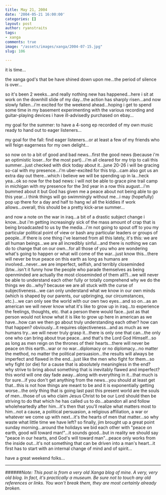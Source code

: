 ```yaml
---
title: May 21, 2004
date: '2004-05-21 16:00:00'
categories: []
layout: post
author: ryanstraits
tags:
- xanga
comments: true
image: "/assets/images/xanga/2004-07-15.jpg"
slug: 106

---
```

it is time...

<!-- break -->

the xanga god's that be have shined down upon me...the period of silence is over...

so it's been 2 weeks...and really nothing new has happened...here i sit at work on the downhill slide of my day...the action has sharply risen...and now slowly fallen...i'm excited for the weekend ahead...hoping i get to spend some time in my basement experimenting with the various recording and guitar-playing devices i have ill-advisedly purchased on ebay...

my goal for the summer: to have a 4-song ep recorded of my own music ready to hand out to eager listeners...

my goal for the fall: find eager listeners...or at least a few of my friends who will feign eagerness for my own delight...

so now on to a bit of good and bad news...first the good news (because i'm an optimistic loser...for the most part)...i'm all cleared for my trip to cali this summer...just checked with dick today about it...june 20-26 i will be gracing so-cal with my presence...i'm uber-excited for this trip...cam also got us an extra day out there...which i believe we will be spending up in la...heck yea...ok so now for the bad news: i will not be able to grace pine trail camp in michigan with my presence for the 3rd year in a row this august...i'm bummed about it but God has given me a peace about not being able to go this year...i think things will go swimmingly without me...i may (hopefully) pop up there for a day and half to hang w/ all the kiddies if work allows...overall, this should be a pretty kick-arse summer...

and now a note on the war in iraq...a bit of a drastic subject change i know...but i'm getting increasingly sick of the mass amount of crap that is being broadcasted to us by the media...i'm not going to spout off to you my particular political point of view or bash any particular leaders or groups of people...if there is one thing i've learned from all this lately, it's this: we are all human beings...we are all incredibly sinful...and there is nothing we can do to change that on our own...for all those of you who are wondering what's going to happen or what will come of the war...just know this...there will never be true peace on this earth as long as humans are involved...never...we are imperfect, selfish, and terribly closeminded (btw...isn't it funny how the people who parade themselves as being openminded are actually the most closeminded of them all?)...we will never be able to understand each other fully or totally comprehend why we do the things we do...why? because we are all stuck with the curse of subjectiveness...we can only understand what we know in our own minds (which is shaped by our parents, our upbringing, our circumstances, etc.)...we can only see the world with our own two eyes...and so on...as an american we will never know what it's like to grow up in iraq...to experience the feelings, thoughts, etc. that a person there would face...just as that person would not know what it is like to grow up here in american as we have...how can we then go about truly understanding each other? how can that happen? obviously...it requires objectiveness...and as much as we humans try...we will never truly grasp it...there is only one that can...the only one who can bring about true peace...and that's the Lord God Himself...so as long as men reign on the thrones of their hearts...there will never be peace on this earth...war or no war...diplomacy or no diplomacy...no matter the method, no matter the political persuasion...the results will always be imperfect and flawed in the end...just like the men who fight for them...so why fight (or die) for a cause that is absolutely meaningless in the end?  why strive to bring about something that is inevitably flawed and imperfect? this world will one day fade away...along with everything in it...that much is for sure...if you don't get anything from the news...you should at least get that...this is not how things are meant to be and it is exponentially getting worse...the only thing that is going last past this present world are the souls of men...those of us who claim Jesus Christ to be our Lord should then be striving to do that which he has called us to do...abandon all and follow wholeheartedly after him...it's then that you'll realize what matters most to him...not a cause, a political persuasion, a religious affiliation, a war or whatever we come up with next...it's the hearts of men that matter...so why waste what little time we have left? so finally, jim brought up a great point sunday morning...around the holidays we bid each other with "peace on earth, good will toward man!"...it sounds good...but in reality we should say "peace in our hearts, and God's will toward man"...peace only works from the inside out...it's not something that can be driven into a man's heart...it first has to start with an internal change of mind and of spirit...

have a great weekend folks...

---

######*Note: This post is from a very old Xanga blog of mine. A very, very old blog. In fact, it's practically a museum. Be sure not to touch any old references or links. You won't break them, they are most certainly already broken.*